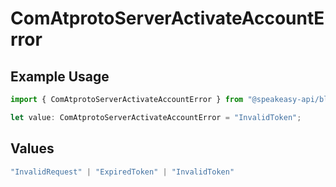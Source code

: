 # ComAtprotoServerActivateAccountError

## Example Usage

```typescript
import { ComAtprotoServerActivateAccountError } from "@speakeasy-api/bluesky/models/errors";

let value: ComAtprotoServerActivateAccountError = "InvalidToken";
```

## Values

```typescript
"InvalidRequest" | "ExpiredToken" | "InvalidToken"
```